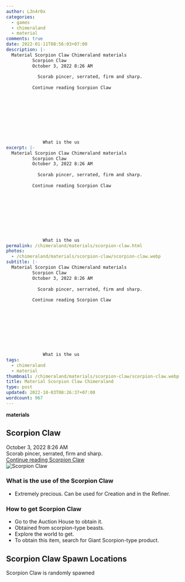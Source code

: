 ```yaml
---
author: L3n4r0x
categories:
  - games
  - chimeraland
  - material
comments: true
date: 2022-01-11T08:56:03+07:00
description: |-
  Material Scorpion Claw Chimeraland materials
          Scorpion Claw
          October 3, 2022 8:26 AM
          
            Scorab pincer, serrated, firm and sharp.
          
          Continue reading Scorpion Claw
        
        
          
        
      
      
        
          
            
              What is the us
excerpt: |-
  Material Scorpion Claw Chimeraland materials
          Scorpion Claw
          October 3, 2022 8:26 AM
          
            Scorab pincer, serrated, firm and sharp.
          
          Continue reading Scorpion Claw
        
        
          
        
      
      
        
          
            
              What is the us
permalink: /chimeraland/materials/scorpion-claw.html
photos:
  - /chimeraland/materials/scorpion-claw/scorpion-claw.webp
subtitle: |-
  Material Scorpion Claw Chimeraland materials
          Scorpion Claw
          October 3, 2022 8:26 AM
          
            Scorab pincer, serrated, firm and sharp.
          
          Continue reading Scorpion Claw
        
        
          
        
      
      
        
          
            
              What is the us
tags:
  - chimeraland
  - material
thumbnail: /chimeraland/materials/scorpion-claw/scorpion-claw.webp
title: Material Scorpion Claw Chimeraland
type: post
updated: 2022-10-03T08:26:37+07:00
wordcount: 967
---
```


<link
  rel="stylesheet"
  href="https://rawcdn.githack.com/dimaslanjaka/Web-Manajemen/870a349/css/bootstrap-5-3-0-alpha3-wrapper.css"
/>
<section id="bootstrap-wrapper">
  <div data-bs-theme="dark">
    <div
      class="row g-0 border rounded overflow-hidden flex-md-row mb-4 shadow-sm position-relative bg-dark text-light"
    >
      <div class="col p-4 d-flex flex-column position-static">
        <strong class="d-inline-block mb-2 text-success">materials</strong>
        <h2 class="mb-0">Scorpion Claw</h2>
        <div class="mb-1 text-muted">October 3, 2022 8:26 AM</div>
        <div class="mb-2 border p-1">
          Scorab pincer, serrated, firm and sharp.
        </div>
        <a
          href="/chimeraland/materials/scorpion-claw.html"
          class="stretched-link d-none text-primary"
          >Continue reading Scorpion Claw</a
        >
      </div>
      <div class="col-auto d-none d-md-block d-lg-block">
        <img
          src="https://www.webmanajemen.com/chimeraland/materials/scorpion-claw/scorpion-claw.webp"
          alt="Scorpion Claw"
        />
      </div>
    </div>
    <div class="row">
      <div class="col-lg-6 col-12 mb-2">
        <div class="card">
          <div class="card-body">
            <h3 class="card-title">What is the use of the Scorpion Claw</h3>
            <div class="card-text">
              <ul>
                <li>
                  Extremely precious. Can be used for Creation and in the
                  Refiner.
                </li>
              </ul>
            </div>
          </div>
        </div>
      </div>
      <div class="col-lg-6 col-12 mb-2">
        <div class="card">
          <div class="card-body">
            <h3 class="card-title">How to get Scorpion Claw</h3>
            <div class="card-text">
              <ul>
                <li>Go to the Auction House to obtain it.</li>
                <li>Obtained from scorpion-type beasts.</li>
                <li>Explore the world to get.</li>
                <li>
                  To obtain this item, search for Giant Scorpion-type product.
                </li>
              </ul>
            </div>
          </div>
        </div>
      </div>
      <div class="col-12 mb-2">
        <h2>Scorpion Claw Spawn Locations</h2>
        <p>Scorpion Claw is randomly spawned</p>
      </div>
    </div>
  </div>
</section>
